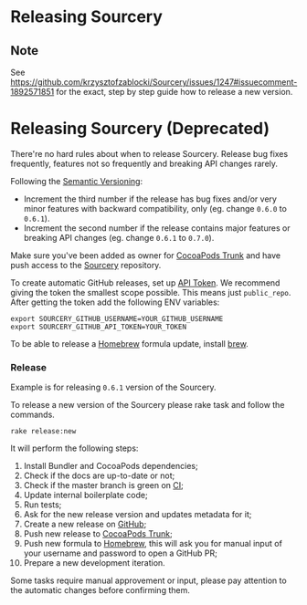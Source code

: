# Releasing Sourcery

## Note

See https://github.com/krzysztofzablocki/Sourcery/issues/1247#issuecomment-1892571851 for the exact, step by step guide how to release a new version.

# Releasing Sourcery (Deprecated)

There're no hard rules about when to release Sourcery. Release bug fixes frequently, features not so frequently and breaking API changes rarely.

Following the [Semantic Versioning](http://semver.org/):
*  Increment the third number if the release has bug fixes and/or very minor features with backward compatibility, only (eg. change `0.6.0` to `0.6.1`).
*  Increment the second number if the release contains major features or breaking API changes (eg. change `0.6.1` to `0.7.0`).

Make sure you've been added as owner for [CocoaPods Trunk](https://guides.cocoapods.org/making/getting-setup-with-trunk.html) and have push access to the [Sourcery](https://github.com/krzysztofzablocki/Sourcery) repository.

To create automatic GitHub releases, set up [API Token](https://github.com/settings/tokens/new). We recommend giving the token the smallest scope possible. This means just `public_repo`. After getting the token add the following ENV variables:

```
export SOURCERY_GITHUB_USERNAME=YOUR_GITHUB_USERNAME
export SOURCERY_GITHUB_API_TOKEN=YOUR_TOKEN
```

To be able to release a [Homebrew](https://github.com/Homebrew/homebrew-core) formula update, install [brew](https://brew.sh/).

### Release

Example is for releasing `0.6.1` version of the Sourcery.

To release a new version of the Sourcery please rake task and follow the commands.
```
rake release:new
```

It will perform the following steps:
1. Install Bundler and CocoaPods dependencies;
2. Check if the docs are up-to-date or not;
3. Check if the master branch is green on [CI](https://circleci.com/gh/krzysztofzablocki/Sourcery);
4. Update internal boilerplate code;
5. Run tests;
6. Ask for the new release version and updates metadata for it;
7. Create a new release on [GitHub](https://github.com/krzysztofzablocki/Sourcery/releases);
8. Push new release to [CocoaPods Trunk](https://guides.cocoapods.org/making/getting-setup-with-trunk.html);
9. Push new formula to [Homebrew](https://github.com/Homebrew/homebrew-core), this will ask you for manual input of your username and password to open a GitHub PR;
10. Prepare a new development iteration.

Some tasks require manual approvement or input, please pay attention to the automatic changes before confirming them.
